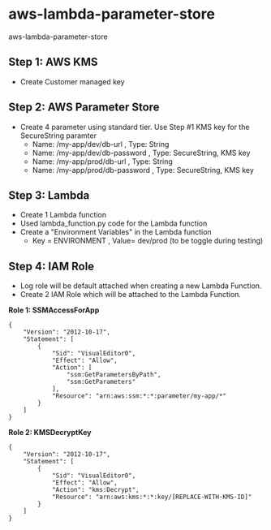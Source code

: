 # aws-lambda-parameter-store
aws-lambda-parameter-store

## Step 1: AWS KMS
- Create Customer managed key

## Step 2: AWS Parameter Store
- Create 4 parameter using standard tier. Use Step #1 KMS key for the SecureString paramter
    - Name: /my-app/dev/db-url , Type: String
    - Name: /my-app/dev/db-password , Type: SecureString, KMS key
    - Name: /my-app/prod/db-url , Type: String
    - Name: /my-app/prod/db-password , Type: SecureString, KMS key

## Step 3: Lambda
- Create 1 Lambda function
- Used lambda_function.py code for the Lambda function
- Create a "Environment Variables" in the Lambda function
    - Key = ENVIRONMENT  ,  Value= dev/prod (to be toggle during testing)

## Step 4: IAM Role
- Log role will be default attached when creating a new Lambda Function.
- Create 2 IAM Role which will be attached to the Lambda Function. 

**Role 1: SSMAccessForApp**
```
{
    "Version": "2012-10-17",
    "Statement": [
        {
            "Sid": "VisualEditor0",
            "Effect": "Allow",
            "Action": [
                "ssm:GetParametersByPath",
                "ssm:GetParameters"
            ],
            "Resource": "arn:aws:ssm:*:*:parameter/my-app/*"
        }
    ]
}
```

**Role 2: KMSDecryptKey**
```
{
    "Version": "2012-10-17",
    "Statement": [
        {
            "Sid": "VisualEditor0",
            "Effect": "Allow",
            "Action": "kms:Decrypt",
            "Resource": "arn:aws:kms:*:*:key/[REPLACE-WITH-KMS-ID]"
        }
    ]
}
```